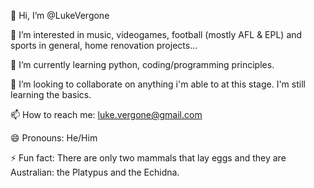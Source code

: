 👋 Hi, I’m @LukeVergone

👀 I’m interested in music, videogames, football (mostly AFL & EPL) and sports in general, home renovation projects...

🌱 I’m currently learning python, coding/programming principles.

💞️ I’m looking to collaborate on anything i'm able to at this stage. I'm still learning the basics.

📫 How to reach me: luke.vergone@gmail.com

😄 Pronouns: He/Him

⚡ Fun fact: There are only two mammals that lay eggs and they are Australian: the Platypus and the Echidna.


<!---
LukeVergone/LukeVergone is a ✨ special ✨ repository because its `README.md` (this file) appears on your GitHub profile.
You can click the Preview link to take a look at your changes.
--->

